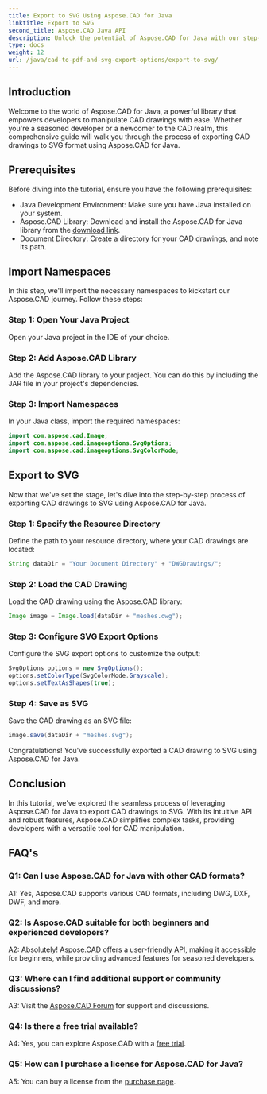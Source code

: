 ```yaml
---
title: Export to SVG Using Aspose.CAD for Java
linktitle: Export to SVG
second_title: Aspose.CAD Java API
description: Unlock the potential of Aspose.CAD for Java with our step-by-step guide on exporting CAD drawings to SVG. Learn how to import namespaces, configure options, and seamlessly integrate Aspose.CAD into your Java project.
type: docs
weight: 12
url: /java/cad-to-pdf-and-svg-export-options/export-to-svg/
---
```

## Introduction

Welcome to the world of Aspose.CAD for Java, a powerful library that empowers developers to manipulate CAD drawings with ease. Whether you're a seasoned developer or a newcomer to the CAD realm, this comprehensive guide will walk you through the process of exporting CAD drawings to SVG format using Aspose.CAD for Java.

## Prerequisites

Before diving into the tutorial, ensure you have the following prerequisites:

- Java Development Environment: Make sure you have Java installed on your system.
- Aspose.CAD Library: Download and install the Aspose.CAD for Java library from the [download link](https://releases.aspose.com/cad/java/).
- Document Directory: Create a directory for your CAD drawings, and note its path.

## Import Namespaces

In this step, we'll import the necessary namespaces to kickstart our Aspose.CAD journey. Follow these steps:

### Step 1: Open Your Java Project
Open your Java project in the IDE of your choice.

### Step 2: Add Aspose.CAD Library
Add the Aspose.CAD library to your project. You can do this by including the JAR file in your project's dependencies.

### Step 3: Import Namespaces
In your Java class, import the required namespaces:

```java
import com.aspose.cad.Image;
import com.aspose.cad.imageoptions.SvgOptions;
import com.aspose.cad.imageoptions.SvgColorMode;
```

## Export to SVG

Now that we've set the stage, let's dive into the step-by-step process of exporting CAD drawings to SVG using Aspose.CAD for Java.

### Step 1: Specify the Resource Directory

Define the path to your resource directory, where your CAD drawings are located:

```java
String dataDir = "Your Document Directory" + "DWGDrawings/";
```

### Step 2: Load the CAD Drawing

Load the CAD drawing using the Aspose.CAD library:

```java
Image image = Image.load(dataDir + "meshes.dwg");
```

### Step 3: Configure SVG Export Options

Configure the SVG export options to customize the output:

```java
SvgOptions options = new SvgOptions();
options.setColorType(SvgColorMode.Grayscale);
options.setTextAsShapes(true);
```

### Step 4: Save as SVG

Save the CAD drawing as an SVG file:

```java
image.save(dataDir + "meshes.svg");
```

Congratulations! You've successfully exported a CAD drawing to SVG using Aspose.CAD for Java.

## Conclusion

In this tutorial, we've explored the seamless process of leveraging Aspose.CAD for Java to export CAD drawings to SVG. With its intuitive API and robust features, Aspose.CAD simplifies complex tasks, providing developers with a versatile tool for CAD manipulation.

## FAQ's

### Q1: Can I use Aspose.CAD for Java with other CAD formats?

A1: Yes, Aspose.CAD supports various CAD formats, including DWG, DXF, DWF, and more.

### Q2: Is Aspose.CAD suitable for both beginners and experienced developers?

A2: Absolutely! Aspose.CAD offers a user-friendly API, making it accessible for beginners, while providing advanced features for seasoned developers.

### Q3: Where can I find additional support or community discussions?

A3: Visit the [Aspose.CAD Forum](https://forum.aspose.com/c/cad/19) for support and discussions.

### Q4: Is there a free trial available?

A4: Yes, you can explore Aspose.CAD with a [free trial](https://releases.aspose.com/).

### Q5: How can I purchase a license for Aspose.CAD for Java?

A5: You can buy a license from the [purchase page](https://purchase.aspose.com/buy).
